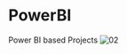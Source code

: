# PowerBI
Power BI based Projects
![02](https://github.com/LakenderT/PowerBI/assets/115404729/22395e72-b471-40da-aed5-7622f7219a48)
